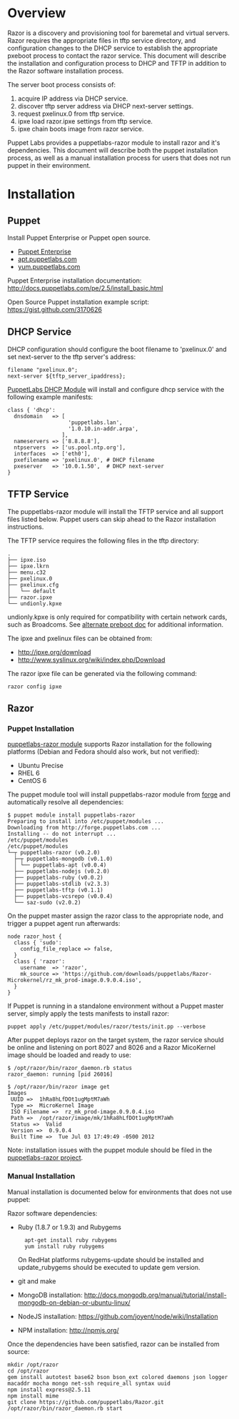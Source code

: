 # Overview

Razor is a discovery and provisioning tool for baremetal and virtual servers. Razor requires the appropriate files in tftp service directory, and configuration changes to the DHCP service to establish the appropriate pxeboot process to contact the razor service. This document will describe the installation and configuration process to DHCP and TFTP in addition to the Razor software installation process.

The server boot process consists of:

1. acquire IP address via DHCP service.
2. discover tftp server address via DHCP next-server settings.
3. request pxelinux.0 from tftp service.
4. ipxe load razor.ipxe settings from tftp service.
5. ipxe chain boots image from razor service.

Puppet Labs provides a puppetlabs-razor module to install razor and it's dependencies. This document will describe both the puppet installation process, as well as a manual installation process for users that does not run puppet in their environment.

# Installation

## Puppet
Install Puppet Enterprise or Puppet open source.

* [Puppet Enterprise](http://info.puppetlabs.com/download-pe.html)
* [apt.puppetlabs.com](http://apt.puppetlabs.com)
* [yum.puppetlabs.com](http://yum.puppetlabs.com)

Puppet Enterprise installation documentation: http://docs.puppetlabs.com/pe/2.5/install_basic.html

Open Source Puppet installation example script: https://gist.github.com/3170626

## DHCP Service

DHCP configuration should configure the boot filename to 'pxelinux.0' and set next-server to the tftp server's address:

    filename "pxelinux.0";
    next-server ${tftp_server_ipaddress};

[PuppetLabs DHCP Module](https://github.com/puppetlabs/puppetlabs-dhcp) will install and configure dhcp service with the following example manifests:

    class { 'dhcp':
      dnsdomain   => [
                       'puppetlabs.lan',
                       '1.0.10.in-addr.arpa',
                     ],
      nameservers => ['8.8.8.8'],
      ntpservers  => ['us.pool.ntp.org'],
      interfaces  => ['eth0'],
      pxefilename => 'pxelinux.0', # DHCP filename
      pxeserver   => '10.0.1.50',  # DHCP next-server
    }

## TFTP Service

The puppetlabs-razor module will install the TFTP service and all support files listed below. Puppet users can skip ahead to the Razor installation instructions.

The TFTP service requires the following files in the tftp directory:

    .
    ├── ipxe.iso
    ├── ipxe.lkrn
    ├── menu.c32
    ├── pxelinux.0
    ├── pxelinux.cfg
    │   └── default
    ├── razor.ipxe
    └── undionly.kpxe

undionly.kpxe is only required for compatibility with certain network cards, such as Broadcoms. See [alternate preboot doc](https://github.com/puppetlabs/Razor/wiki/Alternate-Pre-boot-Options-for-Compatibility) for additional information.

The ipxe and pxelinux files can be obtained from:

* http://ipxe.org/download
* http://www.syslinux.org/wiki/index.php/Download

The razor ipxe file can be generated via the following command:

    razor config ipxe

## Razor

### Puppet Installation

[puppetlabs-razor module](https://github.com/puppetlabs/puppetlabs-razor) supports Razor installation for the following platforms (Debian and Fedora should also work, but not verified):

* Ubuntu Precise
* RHEL 6
* CentOS 6

The puppet module tool will install puppetlabs-razor module from [forge](forge.puppetlabs.com) and automatically resolve all dependencies:

    $ puppet module install puppetlabs-razor
    Preparing to install into /etc/puppet/modules ...
    Downloading from http://forge.puppetlabs.com ...
    Installing -- do not interrupt ...
    /etc/puppet/modules
    /etc/puppet/modules
    └─┬ puppetlabs-razor (v0.2.0)
      ├─┬ puppetlabs-mongodb (v0.1.0)
      │ └── puppetlabs-apt (v0.0.4)
      ├── puppetlabs-nodejs (v0.2.0)
      ├── puppetlabs-ruby (v0.0.2)
      ├── puppetlabs-stdlib (v2.3.3)
      ├── puppetlabs-tftp (v0.1.1)
      ├── puppetlabs-vcsrepo (v0.0.4)
      └── saz-sudo (v2.0.2)

On the puppet master assign the razor class to the appropriate node, and trigger a puppet agent run afterwards:

    node razor_host {
      class { 'sudo':
        config_file_replace => false,
      }      
      class { 'razor':
        username  => 'razor',
        mk_source => 'https://github.com/downloads/puppetlabs/Razor-Microkernel/rz_mk_prod-image.0.9.0.4.iso',
      }
    }

If Puppet is running in a standalone environment without a Puppet master server, simply apply the tests manifests to install razor:

    puppet apply /etc/puppet/modules/razor/tests/init.pp --verbose

After puppet deploys razor on the target system, the razor service should be online and listening on port 8027 and 8026 and a Razor MicoKernel image should be loaded and ready to use:

    $ /opt/razor/bin/razor_daemon.rb status
    razor_daemon: running [pid 26016]

    $ /opt/razor/bin/razor image get
    Images
     UUID =>  1hRa8hLfDOt1ugMptM7aWh
     Type =>  MicroKernel Image
     ISO Filename =>  rz_mk_prod-image.0.9.0.4.iso
     Path =>  /opt/razor/image/mk/1hRa8hLfDOt1ugMptM7aWh
     Status =>  Valid
     Version =>  0.9.0.4
     Built Time =>  Tue Jul 03 17:49:49 -0500 2012

Note: installation issues with the puppet module should be filed in the [puppetlabs-razor project](https://github.com/puppetlabs/puppetlabs-razor/issues).

### Manual Installation

Manual installation is documented below for environments that does not use puppet:

Razor software dependencies:

* Ruby (1.8.7 or 1.9.3) and Rubygems

        apt-get install ruby rubygems
        yum install ruby rubygems

    On RedHat platforms rubygems-update should be installed and update_rubygems should be executed to update gem version.
* git and make
* MongoDB installation: http://docs.mongodb.org/manual/tutorial/install-mongodb-on-debian-or-ubuntu-linux/
* NodeJS installation: https://github.com/joyent/node/wiki/Installation
* NPM installation: http://npmjs.org/

Once the dependencies have been satisfied, razor can be installed from source:

    mkdir /opt/razor
    cd /opt/razor
    gem install autotest base62 bson bson_ext colored daemons json logger macaddr mocha mongo net-ssh require_all syntax uuid
    npm install express@2.5.11
    npm install mime
    git clone https://github.com/puppetlabs/Razor.git
    /opt/razor/bin/razor_daemon.rb start